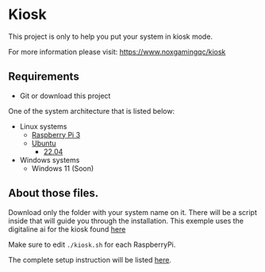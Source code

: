 # Kiosk

This project is only to help you put your system in kiosk mode.

For more information please visit: https://www.noxgamingqc/kiosk

## Requirements

- Git or download this project

One of the system architecture that is listed below:

- Linux systems
  - [Raspberry Pi 3](Linux/Raspberry%20Pi%203)
  - [Ubuntu](Linux/Ubuntu)
    - [22.04](Linux/Ubuntu/22.04)
- Windows systems
  - Windows 11 (Soon)

## About those files.

Download only the folder with your system name on it. There will be a script inside that will guide you through the installation.
This exemple uses the digitaline ai for the kiosk found [here](https://www.digitaline.ai)

Make sure to edit `./kiosk.sh` for each RaspberryPi.

The complete setup instruction will be listed [here](setup.md).
